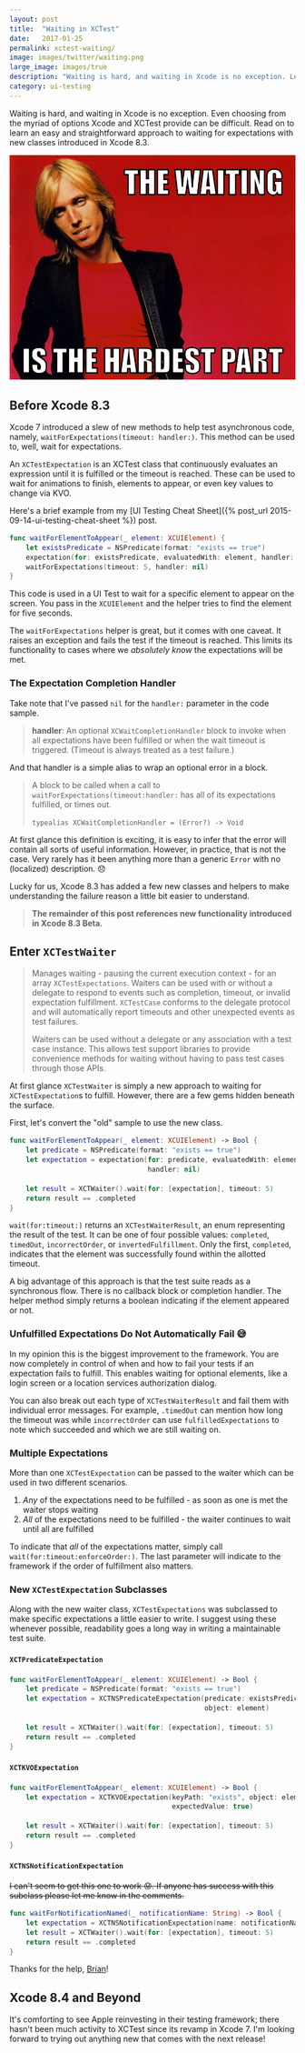 ```yaml
---
layout: post
title:  "Waiting in XCTest"
date:   2017-01-25
permalink: xctest-waiting/
image: images/twitter/waiting.png
large_image: images/true
description: "Waiting is hard, and waiting in Xcode is no exception. Learn a new approach with classes introduced in Xcode 8.3."
category: ui-testing
---
```


Waiting is hard, and waiting in Xcode is no exception. Even choosing from the myriad of options Xcode and XCTest provide can be difficult. Read on to learn an easy and straightforward approach to waiting for expectations with new classes introduced in Xcode 8.3.

![the-waiting-is-the-hardest-part](/images/waiting.png)

## Before Xcode 8.3

Xcode 7 introduced a slew of new methods to help test asynchronous code, namely, `waitForExpectations(timeout: handler:)`. This method can be used to, well, wait for expectations.

An `XCTestExpectation` is an XCTest class that continuously evaluates an expression until it is fulfilled or the timeout is reached. These can be used to wait for animations to finish, elements to appear, or even key values to change via KVO.

Here's a brief example from my [UI Testing Cheat Sheet]({% post_url 2015-09-14-ui-testing-cheat-sheet %}) post. 

```swift
func waitForElementToAppear(_ element: XCUIElement) {
    let existsPredicate = NSPredicate(format: "exists == true")
    expectation(for: existsPredicate, evaluatedWith: element, handler: nil)
    waitForExpectations(timeout: 5, handler: nil)
}
```

This code is used in a UI Test to wait for a specific element to appear on the screen. You pass in the `XCUIElement` and the helper tries to find the element for five seconds.

The `waitForExpectations` helper is great, but it comes with one caveat. It raises an exception and fails the test if the timeout is reached. This limits its functionality to cases where we *absolutely know* the expectations will be met. 

### The Expectation Completion Handler

Take note that I've passed `nil` for the `handler:` parameter in the code sample. 

> **handler**: An optional `XCWaitCompletionHandler` block to invoke when all expectations have been fulfilled or when the wait timeout is triggered. (Timeout is always treated as a test failure.)

And that handler is a simple alias to wrap an optional error in a block.

> A block to be called when a call to `waitForExpectations(timeout:handler:` has all of its expectations fulfilled, or times out.
>
> `typealias XCWaitCompletionHandler = (Error?) -> Void`

At first glance this definition is exciting, it is easy to infer that the error will contain all sorts of useful information. However, in practice, that is not the case. Very rarely has it been anything more than a generic `Error` with no (localized) description. 😞

Lucky for us, Xcode 8.3 has added a few new classes and helpers to make understanding the failure reason a little bit easier to understand.

> **The remainder of this post references new functionality introduced in Xcode 8.3 Beta.**

## Enter `XCTestWaiter`

> Manages waiting - pausing the current execution context - for an array `XCTestExpectations`. Waiters can be used with or without a delegate to respond to events such as completion, timeout, or invalid  expectation fulfillment. `XCTestCase` conforms to the delegate protocol and will automatically report timeouts and other unexpected events as test failures.
>
> Waiters can be used without a delegate or any association with a test case instance. This allows test support libraries to provide convenience methods for waiting without having to pass test cases through those APIs.

At first glance `XCTestWaiter` is simply a new approach to waiting for `XCTestExpectation`s to fulfill. However, there are a few gems hidden beneath the surface.

First, let's convert the "old" sample to use the new class.

```swift
func waitForElementToAppear(_ element: XCUIElement) -> Bool {
    let predicate = NSPredicate(format: "exists == true")
    let expectation = expectation(for: predicate, evaluatedWith: element, 
                                  handler: nil)

    let result = XCTWaiter().wait(for: [expectation], timeout: 5)
    return result == .completed
}
```

`wait(for:timeout:)` returns an `XCTestWaiterResult`, an enum representing the result of the test. It can be one of four possible values: `completed`, `timedOut`, `incorrectOrder`, or `invertedFulfillment`. Only the first, `completed`, indicates that the element was successfully found within the allotted timeout.

A big advantage of this approach is that the test suite reads as a synchronous flow. There is no callback block or completion handler. The helper method simply returns a boolean indicating if the element appeared or not.

### Unfulfilled Expectations Do Not Automatically Fail 😅

In my opinion this is the biggest improvement to the framework. You are now completely in control of when and how to fail your tests if an expectation fails to fulfill. This enables waiting for optional elements, like a login screen or a location services authorization dialog.

You can also break out each type of `XCTestWaiterResult` and fail them with individual error messages. For example, `.timedOut` can mention how long the timeout was while `incorrectOrder` can use `fulfilledExpectations` to note which succeeded and which we are still waiting on.

### Multiple Expectations

More than one `XCTestExpectation` can be passed to the waiter which can be used in two different scenarios.

1. *Any* of the expectations need to be fulfilled - as soon as one is met the waiter stops waiting
2. *All* of the expectations need to be fulfilled - the waiter continues to wait until all are fulfilled

To indicate that *all* of the expectations matter, simply call `wait(for:timeout:enforceOrder:)`. The last parameter will indicate to the framework if the order of fulfillment also matters.

### New  `XCTestExpectation` Subclasses

Along with the new waiter class, `XCTestExpectations` was subclassed to make specific expectations a little easier to write. I suggest using these whenever possible, readability goes a long way in writing a maintainable test suite.

#### `XCTPredicateExpectation`

```swift
func waitForElementToAppear(_ element: XCUIElement) -> Bool {
    let predicate = NSPredicate(format: "exists == true")
    let expectation = XCTNSPredicateExpectation(predicate: existsPredicate, 
                                                object: element)

    let result = XCTWaiter().wait(for: [expectation], timeout: 5)
    return result == .completed
}
```

#### `XCTKVOExpectation`

```swift
func waitForElementToAppear(_ element: XCUIElement) -> Bool {
    let expectation = XCTKVOExpectation(keyPath: "exists", object: element, 
                                        expectedValue: true)

    let result = XCTWaiter().wait(for: [expectation], timeout: 5)
    return result == .completed
}
```

#### `XCTNSNotificationExpectation` 

~~I can't seem to get this one to work 😟. If anyone has success with this subclass please let me know in the comments.~~

```swift
func waitForNotificationNamed(_ notificationName: String) -> Bool {
    let expectation = XCTNSNotificationExpectation(name: notificationName)
    let result = XCTWaiter().wait(for: [expectation], timeout: 5)
    return result == .completed
}
```

Thanks for the help, [Brian](https://twitter.com/aikoniv)!

## Xcode 8.4 and Beyond

It's comforting to see Apple reinvesting in their testing framework; there hasn't been much activity to XCTest since its revamp in Xcode 7. I'm looking forward to trying out anything new that comes with the next release!
